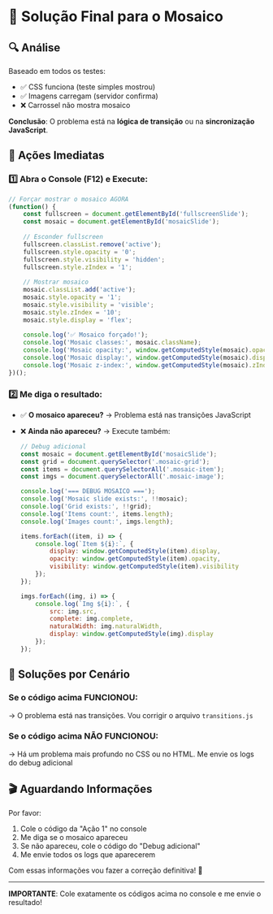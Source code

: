 # 🎯 Solução Final para o Mosaico

## 🔍 Análise

Baseado em todos os testes:
- ✅ CSS funciona (teste simples mostrou)
- ✅ Imagens carregam (servidor confirma)
- ❌ Carrossel não mostra mosaico

**Conclusão**: O problema está na **lógica de transição** ou na **sincronização JavaScript**.

## 🚀 Ações Imediatas

### 1️⃣ Abra o Console (F12) e Execute:

```javascript
// Forçar mostrar o mosaico AGORA
(function() {
    const fullscreen = document.getElementById('fullscreenSlide');
    const mosaic = document.getElementById('mosaicSlide');
    
    // Esconder fullscreen
    fullscreen.classList.remove('active');
    fullscreen.style.opacity = '0';
    fullscreen.style.visibility = 'hidden';
    fullscreen.style.zIndex = '1';
    
    // Mostrar mosaico
    mosaic.classList.add('active');
    mosaic.style.opacity = '1';
    mosaic.style.visibility = 'visible';
    mosaic.style.zIndex = '10';
    mosaic.style.display = 'flex';
    
    console.log('✅ Mosaico forçado!');
    console.log('Mosaic classes:', mosaic.className);
    console.log('Mosaic opacity:', window.getComputedStyle(mosaic).opacity);
    console.log('Mosaic display:', window.getComputedStyle(mosaic).display);
    console.log('Mosaic z-index:', window.getComputedStyle(mosaic).zIndex);
})();
```

### 2️⃣ Me diga o resultado:

- ✅ **O mosaico apareceu?** 
  → Problema está nas transições JavaScript
  
- ❌ **Ainda não apareceu?**
  → Execute também:
  ```javascript
  // Debug adicional
  const mosaic = document.getElementById('mosaicSlide');
  const grid = document.querySelector('.mosaic-grid');
  const items = document.querySelectorAll('.mosaic-item');
  const imgs = document.querySelectorAll('.mosaic-image');
  
  console.log('=== DEBUG MOSAICO ===');
  console.log('Mosaic slide exists:', !!mosaic);
  console.log('Grid exists:', !!grid);
  console.log('Items count:', items.length);
  console.log('Images count:', imgs.length);
  
  items.forEach((item, i) => {
      console.log(`Item ${i}:`, {
          display: window.getComputedStyle(item).display,
          opacity: window.getComputedStyle(item).opacity,
          visibility: window.getComputedStyle(item).visibility
      });
  });
  
  imgs.forEach((img, i) => {
      console.log(`Img ${i}:`, {
          src: img.src,
          complete: img.complete,
          naturalWidth: img.naturalWidth,
          display: window.getComputedStyle(img).display
      });
  });
  ```

## 💊 Soluções por Cenário

### Se o código acima FUNCIONOU:
→ O problema está nas transições. Vou corrigir o arquivo `transitions.js`

### Se o código acima NÃO FUNCIONOU:
→ Há um problema mais profundo no CSS ou no HTML. Me envie os logs do debug adicional

## 🎬 Aguardando Informações

Por favor:
1. Cole o código da "Ação 1" no console
2. Me diga se o mosaico apareceu
3. Se não apareceu, cole o código do "Debug adicional"
4. Me envie todos os logs que aparecerem

Com essas informações vou fazer a correção definitiva! 🎯

---

**IMPORTANTE**: Cole exatamente os códigos acima no console e me envie o resultado!

